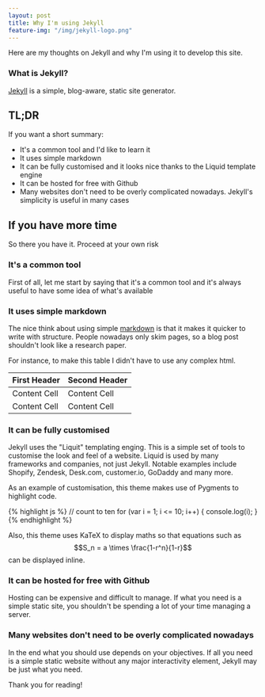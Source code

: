 ```yaml
---
layout: post
title: Why I'm using Jekyll
feature-img: "/img/jekyll-logo.png"
---
```


Here are my thoughts on Jekyll and why I'm using it to develop this site.

### What is Jekyll?

[Jekyll](https://jekyllrb.com/docs/home/) is a simple, blog-aware, static site generator.

## TL;DR

If you want a short summary:
* It's a common tool and I'd like to learn it
* It uses simple markdown
* It can be fully customised and it looks nice thanks to the Liquid template engine
* It can be hosted for free with Github
* Many websites don't need to be overly complicated nowadays. Jekyll's simplicity is useful in many cases

## If you have more time

So there you have it. Proceed at your own risk


### It's a common tool
First of all, let me start by saying that it's a common tool and it's always useful to have some idea of what's available

### It uses simple markdown
The nice think about using simple [markdown](http://daringfireball.net/projects/markdown/syntax) is that it makes it quicker to write with structure. People nowadays only skim pages, so a blog post shouldn't look like a research paper.

For instance, to make this table I didn't have to use any complex html.

First Header  | Second Header
------------- | -------------
Content Cell  | Content Cell
Content Cell  | Content Cell


### It can be fully customised
Jekyll uses the "Liquit" templating enging. This is a simple set of tools to customise the look and feel of a website. Liquid is used by many frameworks and companies, not just Jekyll. Notable examples include Shopify, Zendesk, Desk.com, customer.io, GoDaddy and many more. 

As an example of customisation, this theme makes use of Pygments to highlight code.

{% highlight js %}
// count to ten
for (var i = 1; i <= 10; i++) {
    console.log(i);
}
{% endhighlight %}

Also, this theme uses KaTeX to display maths so that equations such as $$S_n = a \times \frac{1-r^n}{1-r}$$ can be displayed inline.


### It can be hosted for free with Github
Hosting can be expensive and difficult to manage. If what you need is a simple static site, you shouldn't be spending a lot of your time managing a server.

### Many websites don't need to be overly complicated nowadays
In the end what you should use depends on your objectives. If all you need is a simple static website without any major interactivity element, Jekyll may be just what you need.


Thank you for reading!